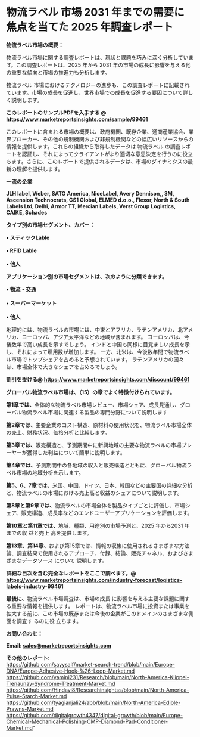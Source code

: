 # 物流ラベル 市場 2031 年までの需要に焦点を当てた 2025 年調査レポート

<strong><b>物流ラベル市場の概要：</b></strong>

物流ラベル市場に関する調査レポートは、現状と課題を巧みに深く分析しています。この調査レポートは、2025 年から 2031 年の市場の成長に影響を与える他の重要な傾向と市場の推進力も分析します。

物流ラベル 市場におけるテクノロジーの進歩も、この調査レポートに記載されています。市場の成長を促進し、世界市場での成長を促進する要因について詳しく説明します。

<strong>このレポートのサンプルPDFを入手する @ <a href=https://www.marketreportsinsights.com/sample/99461>https://www.marketreportsinsights.com/sample/99461</a></strong>

このレポートに含まれる市場の概要は、政府機関、既存企業、通商産業協会、業界ブローカー、その他の規制機関および非規制機関などの幅広いリソースからの情報を提供します。これらの組織から取得したデータは 物流ラベル の調査レポートを認証し、それによってクライアントがより適切な意思決定を行うのに役立ちます。さらに、このレポートで提供されるデータは、市場のダイナミクスの最新の理解を提供します。

<strong>一流の企業</strong>

<strong><b>JLH label, Weber, SATO America, NiceLabel, Avery Dennison,, 3M, Ascension Technocrats, GS1 Global, ELMED d.o.o., Flexor, North & South Labels Ltd, Delhi, Armor TT, Mercian Labels, Verst Group Logistics, CAIKE, Schades</b></strong>

<strong><b>タイプ別の市場セグメント、カバー：</b></strong>

<strong>• スティックLable<br><br>• RFID Lable<br><br>• 他人</strong>

<strong><b>アプリケーション別の市場セグメントは、次のように分類できます。</b></strong>

<strong>• 物流・交通<br><br>• スーパーマーケット<br><br>• 他人</strong>

 地理的には、物流ラベルの市場には、中東とアフリカ、ラテンアメリカ、北アメリカ、ヨーロッパ、アジア太平洋などの地域が含まれます。 ヨーロッパは、今後数年で高い成長を示すでしょう。 インドと中国も同様に目覚ましい成長を示し、それによって雇用数が増加します。 一方、北米は、今後数年間で物流ラベル市場でトップシェアを占めると予想されています。 ラテンアメリカの国々は、市場全体で大きなシェアを占めるでしょう。

<strong>割引を受ける@ <a href=https://www.marketreportsinsights.com/discount/99461>https://www.marketreportsinsights.com/discount/99461</a></strong>

<strong><b>グローバル物流ラベル市場は、（15）の章でよく特徴付けられています。</b></strong>

<strong><b>第</b></strong><strong><b>1章では、</b></strong>全体的な物流ラベル市場レビュー、市場シェア、成長見通し、グローバル物流ラベル市場に関連する製品の専門分野について説明します

<strong><b>第2章では、</b></strong>主要企業のコスト構造、原材料の使用状況を、物流ラベル市場全体の売上、財務状況、価格分析と比較します。

<strong><b>第3章では、</b></strong>販売構造と、予測期間中に新興地域の主要な物流ラベルの市場プレーヤーが獲得した利益について簡単に説明します。

<strong><b>第4章では、</b></strong>予測期間中の各地域の収入と販売構造とともに、グローバル物流ラベル市場の地域分析を示します。

<strong><b>第5、6、7章では、</b></strong>米国、中国、ドイツ、日本、韓国などの主要国の詳細な分析と、物流ラベルの市場における売上高と収益のシェアについて説明します。

<strong><b>第8章と第9章では、</b></strong>物流ラベルの市場全体を製品タイプごとに評価し、市場シェア、販売構造、成長率などのエンドユーザーアプリケーションを評価します。

<strong><b>第10章と第11章では、</b></strong>地域、種類、用途別の市場予測と、2025 年から2031 年までの収 益と売上 高を提供します。

<strong><b>第13章、第14章、</b></strong>および第15章では、情報の収集に使用されるさまざまな方法論、調査結果で使用されるアプローチ、付録、結論、販売チャネル、およびさまざまなデータソース について 説明します。

<strong>詳細な目次を含む完全なレポートをここで調べます。@ <a href=https://www.marketreportsinsights.com/industry-forecast/logistics-labels-industry-99461>https://www.marketreportsinsights.com/industry-forecast/logistics-labels-industry-99461</a></strong>

<strong><b>最後に、</b></strong>物流ラベル市場調査は、市場の成長 に影響を</a>与える主要な課題に関する重要な情報を提供します。 レポートは、物流ラベル市場に投資または事業を拡大する前に、この市場の既存または今後の企業がこのドメインのさまざまな側面を調査す るのに役 立ちます。

<strong><b>お問い合わせ：</b></strong>

<strong>Email: </strong><a href=mailto:sales@marketreportsinsights.com><strong>sales@marketreportsinsights.com</strong></a>

<strong>その他のレポート:</strong>
<br>
<a href=https://github.com/sayysaif/market-search-trend/blob/main/Europe-DNA/Europe-Adhesive-Hook-%26-Loop-Market.md>https://github.com/sayysaif/market-search-trend/blob/main/Europe-DNA/Europe-Adhesive-Hook-%26-Loop-Market.md</a>
<br>
<a href=https://github.com/yamini231/Research/blob/main/North-America-Klippel-Trenaunay-Syndrome-Treatment-Market.md>https://github.com/yamini231/Research/blob/main/North-America-Klippel-Trenaunay-Syndrome-Treatment-Market.md</a>
<br>
<a href=https://github.com/Hindavi8/Researchinsightss/blob/main/North-America-Pulse-Starch-Market.md>https://github.com/Hindavi8/Researchinsightss/blob/main/North-America-Pulse-Starch-Market.md</a>
<br>
<a href=https://github.com/tyagianjali24/abb/blob/main/North-America-Edible-Prawns-Market.md>https://github.com/tyagianjali24/abb/blob/main/North-America-Edible-Prawns-Market.md</a>
<br>
<a href=https://github.com/digitalgrowth4347/digital-growth/blob/main/Europe-Chemical-Mechanical-Polishing-CMP-Diamond-Pad-Conditioner-Market.md>https://github.com/digitalgrowth4347/digital-growth/blob/main/Europe-Chemical-Mechanical-Polishing-CMP-Diamond-Pad-Conditioner-Market.md</a>"
